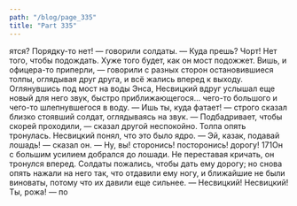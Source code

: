 ```yaml
---
path: "/blog/page_335"
title: "Part 335"
---
```


ятся? Порядку-то нет! — говорили солдаты. — Куда прешь? Чорт! Нет того, чтобы подождать. Хуже того будет, как он мост подожжет. Вишь, и офицера-то приперли, — говорили с разных сторон остановившиеся толпы, оглядывая друг друга, и всё жались вперед к выходу.
Оглянувшись под мост на воды Энса, Несвицкий вдруг услышал еще новый для него звук, быстро приближающегося... чего-то большого и чего-то шлепнувшегося в воду.
— Ишь ты, куда фатает! — строго сказал близко стоявший солдат, оглядываясь на звук.
— Подбадривает, чтобы скорей проходили, — сказал другой неспокойно.
Толпа опять тронулась. Несвицкий понял, что это было ядро.
— Эй, казак, подавай лошадь! — сказал он. — Ну, вы! сторонись! посторонись! дорогу!
171Он с большим усилием добрался до лошади. Не переставая кричать, он тронулся вперед. Солдаты пожались, чтобы дать ему дорогу; но снова опять нажали на него так, что отдавили ему ногу, и ближайшие не были виноваты, потому что их давили еще сильнее.
— Несвицкий! Несвицкий! Ты, рожа! — по
